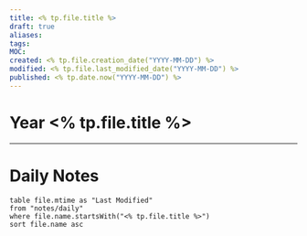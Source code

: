```yaml
---
title: <% tp.file.title %>
draft: true
aliases: 
tags: 
MOC: 
created: <% tp.file.creation_date("YYYY-MM-DD") %>
modified: <% tp.file.last_modified_date("YYYY-MM-DD") %>
published: <% tp.date.now("YYYY-MM-DD") %>
---
```


# Year <% tp.file.title %>


---
# Daily Notes
```dataview
table file.mtime as "Last Modified"
from "notes/daily"
where file.name.startsWith("<% tp.file.title %>")
sort file.name asc
```